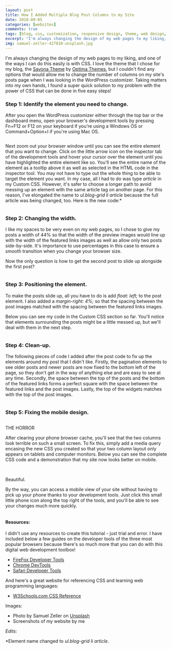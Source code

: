 ```yaml
---
layout: post
title: How I Added Multiple Blog Post Columns to my Site
date: 2018-09-05
categories: [websites]
comments: true
tags: [blog, css, customization, responsive design, theme, web design, web development, wordpress]
excerpt: "I'm always changing the design of my web pages to my liking, and one of the ways I can do this easily is with CSS. I love the theme that I chose for my blog, the Savona Theme by Optima Themes, but I couldn't find any options that would allow me to change the number of columns on my site's posts page when I was looking in the WordPress customizer. Taking matters into my own hands, I found a super quick solution to my problem with the power of CSS that can be done in five easy steps!"
img: samuel-zeller-427810-unsplash.jpg
---
```


<p><first-letter>I</first-letter>'m always changing the design of my web pages to my liking, and one of the ways I can do this easily is with CSS. I love the theme that I chose for my blog, the <a href="https://wordpress.org/themes/savona/" target="_blank">Savona Theme</a> by <a href="http://optimathemes.com" target="_blank">Optima Themes</a>, but I couldn't find any options that would allow me to change the number of columns on my site's posts page when I was looking in the WordPress customizer. Taking matters into my own hands, I found a super quick solution to my problem with the power of CSS that can be done in five easy steps!</p>

<h3>Step 1: Identify the element you need to change.</h3>

<p>After you open the WordPress customizer either through the top bar or the dashboard menu, open your browser's development tools by pressing Fn+F12 or F12 on your keyboard if you're using a Windows OS or Command+Option+I if you're using Mac OS.</p>

<img src="{{ site.url }}/img/twocolumnsstep1.png" alt="" class="img-fluid"/>

<p>Next zoom out your browser window until you can see the entire element that you want to change. Click on the little arrow icon on the inspector tab of the development tools and hover your cursor over the element until you have highlighted the entire element like so. You'll see the entire name of the element as a tooltip above it as well as selected in the HTML code in the inspector tool. You may not have to type out the whole thing to be able to target the element you want. In my case, all I had to do was type <em>article</em> in my Custom CSS. However, it's safer to choose a longer path to avoid messing up an element with the same article tag on another page. For this reason, I've elongated the name to <em>ul.blog-grid li article</em> because the full article was being changed, too. Here is the new code:*</p>

<img src="{{ site.url }}/img/twocolumnsstep6.png" alt="" class="img-fluid"/>

<h3>Step 2: Changing the width.</h3>

<p>I like my spaces to be very even on my web pages, so I chose to give my posts a width of 44% so that the width of the preview images would line up with the width of the featured links images as well as allow only two posts side-by-side. It's importance to use percentages in this case to ensure a smooth transition when you change your browser size. </p>

<p>Now the only question is how to get the second post to slide up alongside the first post?</p>

<img src="{{ site.url }}/img/twocolumnsstep2.png" alt="" class="img-fluid"/>

<h3>Step 3: Positioning the element.</h3>

<p>To make the posts slide up, all you have to do is add <em>float: left;</em> to the post element. I also added a <em>margin-right: 4%;</em> so that the spacing between the post images matched with the spacing between the featured links images.</p>

<p>Below you can see my code in the Custom CSS section so far. You'll notice that elements surrounding the posts might be a little messed up, but we'll deal with them in the next step.</p>

<img src="{{ site.url }}/img/twocolumnsstep3.png" alt="" class="img-fluid"/>

<h3>Step 4: Clean-up.</h3>

<p>The following pieces of code I added after the post code to fix up the elements around my post that I didn't like. Firstly, the pagination elements to see older posts and newer posts are now fixed to the bottom left of the page, so they don't get in the way of anything else and are easy to see at any time. Secondly, the space between the top of the posts and the bottom of the featured links forms a perfect square with the space between the featured links and the post images. Lastly, the top of the widgets matches with the top of the post images.</p>

<img src="{{ site.url }}/img/twocolumnsstep4.png" alt="" class="img-fluid"/>

<h3>Step 5: Fixing the mobile design.</h3>

<img src="{{ site.url }}/img/thehorror.png" alt="" class="img-fluid"/>

<p class="caption">THE HORROR</p>

<p>After clearing your phone browser cache, you'll see that the two columns look terrible on such a small screen. To fix this, simply add a media query encasing the new CSS you created so that your two column layout only appears on tablets and computer monitors. Below you can see the complete CSS code and a demonstration that my site now looks better on mobile.</p>

<img src="{{ site.url }}/img/twocolumnsstep5.png" alt="" class="img-fluid"/>

<img src="{{ site.url }}/img/twocolumnstep5img2.gif" alt="" class="img-fluid"/>

<p class="caption">Beautiful.</p>

<p>By the way, you can access a mobile view of your site without having to pick up your phone thanks to your development tools. Just click this small little phone icon along the top right of the tools, and you'll be able to see your changes much more quickly.</p>

<img src="{{ site.url }}/img/twocolumnsstep5img3.png" alt="" class="img-fluid"/>

<h4>Resources:</h4>

<p>I didn't use any resources to create this tutorial - just trial and error. I have included below a few guides on the developer tools of the three most popular browsers because there's so much more that you can do with this digital web development toolbox!</p>

<ul>
	<li><a href="https://developer.mozilla.org/en-US/docs/Tools" target="_blank" rel="noopener">FireFox Developer Tools</a></li>
	<li><a href="https://developers.google.com/web/tools/chrome-devtools/" target="_blank" rel="noopener">Chrome DevTools</a></li>
	<li><a href="https://developer.apple.com/safari/tools/" target="_blank" rel="noopener">Safari Developer Tools</a></li>
</ul>

<p>And here's a great website for referencing CSS and learning web programming languages:</p>

<ul><li><a href="https://www.w3schools.com/cssref/default.asp" target="_blank">W3Schools.com CSS Reference</a></li></ul>

<p>Images:</p>

<ul>
	<li>Photo by Samuel Zeller on <a href="https://unsplash.com/?utm_source=unsplash&amp;utm_medium=referral&amp;utm_content=creditCopyText">Unsplash</a></li>
	<li>Screenshots of my website by me</li>
</ul>

<p><em>Edits:</em></p>

<p>*Element name changed to <em>ul.blog-grid li article</em>.</p>
